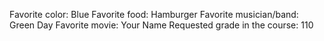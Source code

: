 Favorite color: Blue
Favorite food: Hamburger
Favorite musician/band: Green Day
Favorite movie: Your Name
Requested grade in the course: 110
